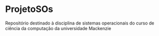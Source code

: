 # ProjetoSOs
Repositório destinado à disciplina de sistemas operacionais do curso de ciência da computação da universidade Mackenzie
